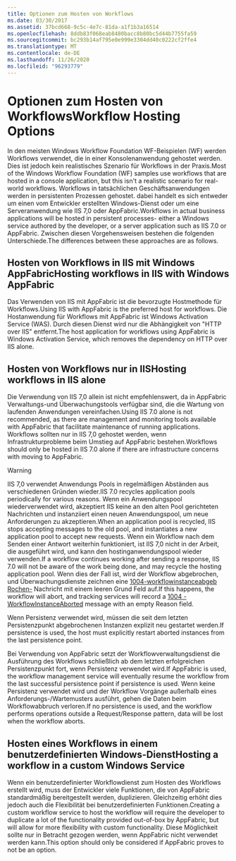 ```yaml
---
title: Optionen zum Hosten von Workflows
ms.date: 03/30/2017
ms.assetid: 37bcd668-9c5c-4e7c-81da-a1f1b3a16514
ms.openlocfilehash: 8ddb83f068eab8480bacc8b80bc5d44b7755fa59
ms.sourcegitcommit: bc293b14af795e0e999e3304dd40c0222cf2ffe4
ms.translationtype: MT
ms.contentlocale: de-DE
ms.lasthandoff: 11/26/2020
ms.locfileid: "96293779"
---
```

# <a name="workflow-hosting-options"></a><span data-ttu-id="b67f7-102">Optionen zum Hosten von Workflows</span><span class="sxs-lookup"><span data-stu-id="b67f7-102">Workflow Hosting Options</span></span>

<span data-ttu-id="b67f7-103">In den meisten Windows Workflow Foundation WF-Beispielen (WF) werden Workflows verwendet, die in einer Konsolenanwendung gehostet werden. Dies ist jedoch kein realistisches Szenario für Workflows in der Praxis.</span><span class="sxs-lookup"><span data-stu-id="b67f7-103">Most of the Windows Workflow Foundation (WF) samples use workflows that are hosted in a console application, but this isn't a realistic scenario for real-world workflows.</span></span> <span data-ttu-id="b67f7-104">Workflows in tatsächlichen Geschäftsanwendungen werden in persistenten Prozessen gehostet. dabei handelt es sich entweder um einen vom Entwickler erstellten Windows-Dienst oder um eine Serveranwendung wie IIS 7,0 oder AppFabric.</span><span class="sxs-lookup"><span data-stu-id="b67f7-104">Workflows in actual business applications will be hosted in persistent processes- either a Windows service authored by the developer, or a server application such as IIS 7.0 or AppFabric.</span></span> <span data-ttu-id="b67f7-105">Zwischen diesen Vorgehensweisen bestehen die folgenden Unterschiede.</span><span class="sxs-lookup"><span data-stu-id="b67f7-105">The differences between these approaches are as follows.</span></span>

## <a name="hosting-workflows-in-iis-with-windows-appfabric"></a><span data-ttu-id="b67f7-106">Hosten von Workflows in IIS mit Windows AppFabric</span><span class="sxs-lookup"><span data-stu-id="b67f7-106">Hosting workflows in IIS with Windows AppFabric</span></span>

<span data-ttu-id="b67f7-107">Das Verwenden von IIS mit AppFabric ist die bevorzugte Hostmethode für Workflows.</span><span class="sxs-lookup"><span data-stu-id="b67f7-107">Using IIS with AppFabric is the preferred host for workflows.</span></span> <span data-ttu-id="b67f7-108">Die Hostanwendung für Workflows mit AppFabric ist Windows Activation Service (WAS). Durch diesen Dienst wird nur die Abhängigkeit von "HTTP over IIS" entfernt.</span><span class="sxs-lookup"><span data-stu-id="b67f7-108">The host application for workflows using AppFabric is Windows Activation Service, which removes the dependency on HTTP over IIS alone.</span></span>

## <a name="hosting-workflows-in-iis-alone"></a><span data-ttu-id="b67f7-109">Hosten von Workflows nur in IIS</span><span class="sxs-lookup"><span data-stu-id="b67f7-109">Hosting workflows in IIS alone</span></span>

<span data-ttu-id="b67f7-110">Die Verwendung von IIS 7,0 allein ist nicht empfehlenswert, da in AppFabric Verwaltungs-und Überwachungstools verfügbar sind, die die Wartung von laufenden Anwendungen vereinfachen.</span><span class="sxs-lookup"><span data-stu-id="b67f7-110">Using IIS 7.0 alone is not recommended, as there are management and monitoring tools available with AppFabric that facilitate maintenance of running applications.</span></span> <span data-ttu-id="b67f7-111">Workflows sollten nur in IIS 7,0 gehostet werden, wenn Infrastrukturprobleme beim Umstieg auf AppFabric bestehen.</span><span class="sxs-lookup"><span data-stu-id="b67f7-111">Workflows should only be hosted in IIS 7.0 alone if there are infrastructure concerns with moving to AppFabric.</span></span>

> [!WARNING]
> <span data-ttu-id="b67f7-112">IIS 7,0 verwendet Anwendungs Pools in regelmäßigen Abständen aus verschiedenen Gründen wieder.</span><span class="sxs-lookup"><span data-stu-id="b67f7-112">IIS 7.0 recycles application pools periodically for various reasons.</span></span> <span data-ttu-id="b67f7-113">Wenn ein Anwendungspool wiederverwendet wird, akzeptiert IIS keine an den alten Pool gerichteten Nachrichten und instanziiert einen neuen Anwendungspool, um neue Anforderungen zu akzeptieren.</span><span class="sxs-lookup"><span data-stu-id="b67f7-113">When an application pool is recycled, IIS stops accepting messages to the old pool, and instantiates a new application pool to accept new requests.</span></span> <span data-ttu-id="b67f7-114">Wenn ein Workflow nach dem Senden einer Antwort weiterhin funktioniert, ist IIS 7,0 nicht in der Arbeit, die ausgeführt wird, und kann den hostinganwendungspool wieder verwenden.</span><span class="sxs-lookup"><span data-stu-id="b67f7-114">If a workflow continues working after sending a response, IIS 7.0 will not be aware of the work being done, and may recycle the hosting application pool.</span></span> <span data-ttu-id="b67f7-115">Wenn dies der Fall ist, wird der Workflow abgebrochen, und Überwachungsdienste zeichnen eine [1004-workflowinstanceabgeb Rochen-](1004-workflowinstanceaborted.md) Nachricht mit einem leeren Grund Feld auf.</span><span class="sxs-lookup"><span data-stu-id="b67f7-115">If this happens, the workflow will abort, and tracking services will record a [1004 - WorkflowInstanceAborted](1004-workflowinstanceaborted.md) message with an empty Reason field.</span></span>
>
> <span data-ttu-id="b67f7-116">Wenn Persistenz verwendet wird, müssen die seit dem letzten Persistenzpunkt abgebrochenen Instanzen explizit neu gestartet werden.</span><span class="sxs-lookup"><span data-stu-id="b67f7-116">If persistence is used, the host must explicitly restart aborted instances from the last persistence point.</span></span>
>
> <span data-ttu-id="b67f7-117">Bei Verwendung von AppFabric setzt der Workflowverwaltungsdienst die Ausführung des Workflows schließlich ab dem letzten erfolgreichen Persistenzpunkt fort, wenn Persistenz verwendet wird.</span><span class="sxs-lookup"><span data-stu-id="b67f7-117">If AppFabric is used, the workflow management service will eventually resume the workflow from the last successful persistence point if persistence is used.</span></span> <span data-ttu-id="b67f7-118">Wenn keine Persistenz verwendet wird und der Workflow Vorgänge außerhalb eines Anforderungs-/Wartemusters ausführt, gehen die Daten beim Workflowabbruch verloren.</span><span class="sxs-lookup"><span data-stu-id="b67f7-118">If no persistence is used, and the workflow performs operations outside a Request/Response pattern, data will be lost when the workflow aborts.</span></span>

## <a name="hosting-a-workflow-in-a-custom-windows-service"></a><span data-ttu-id="b67f7-119">Hosten eines Workflows in einem benutzerdefinierten Windows-Dienst</span><span class="sxs-lookup"><span data-stu-id="b67f7-119">Hosting a workflow in a custom Windows Service</span></span>

<span data-ttu-id="b67f7-120">Wenn ein benutzerdefinierter Workflowdienst zum Hosten des Workflows erstellt wird, muss der Entwickler viele Funktionen, die von AppFabric standardmäßig bereitgestellt werden, duplizieren. Gleichzeitig erhöht dies jedoch auch die Flexibilität bei benutzerdefinierten Funktionen.</span><span class="sxs-lookup"><span data-stu-id="b67f7-120">Creating a custom workflow service to host the workflow will require the developer to duplicate a lot of the functionality provided out-of-box by AppFabric, but will allow for more flexibility with custom functionality.</span></span> <span data-ttu-id="b67f7-121">Diese Möglichkeit sollte nur in Betracht gezogen werden, wenn AppFabric nicht verwendet werden kann.</span><span class="sxs-lookup"><span data-stu-id="b67f7-121">This option should only be considered if AppFabric proves to not be an option.</span></span>
